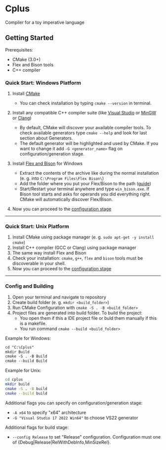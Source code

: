 # Сplus
Compiler for a toy imperative language

## Getting Started
Prerequisites:

* CMake (3.0+)
* Flex and Bison tools
* C++ compiler

### Quick Start: Windows Platform

1. Install [CMake](https://cmake.org/)
    * You can check installation by typing `cmake --version` in terminal.
2. Install any compatible C++ compiler suite (like [Visual Studio](https://visualstudio.microsoft.com/) or [MinGW](https://www.mingw-w64.org/) or [Clang](https://clang.llvm.org/))
    * By default, CMake will discover your available compiler tools. To check available generators type `cmake --help` and look for last section about Generators.
    * The default generator will be highlighted and used by CMake. If you want to change it add `-G <generator_name>` flag on configuration/generation stage.
3. Install [Flex and Bison](https://github.com/lexxmark/winflexbison/releases) for Windows
    * Extract the contents of the archive like during the normal installation (e. g. into `C:\Program Files\Flex Bison\`)
    * Add the folder where you put your Flex/Bison to the path ([guide](https://stackoverflow.com/questions/44272416/how-to-add-a-folder-to-path-environment-variable-in-windows-10-with-screensho))
    * Start/Restart your terminal anywhere and type `win_bison.exe`. If Bison tool starts and asks for operands you did everything right. CMake will automatically discover Flex/Bison.

4. Now you can proceed to the [configuration stage](#config-and-building)

---
### Quick Start: Unix Platform

1. Install CMake using package manager (e. g. `sudo apt-get -y install cmake`)
2. Install C++ compiler (GCC or Clang) using package manager
3. The same way install Flex and Bison
4. Check your installation: `cmake`, `g++`, `flex` and `bison` tools must be discoverable in your shell.
5. Now you can proceed to the [configuration stage](#config-and-building)

---
### Config and Building

1. Open your terminal and navigate to repository
2. Create build folder (e. g. `mkdir <build_folder>`)
3. Run CMake Configuration with `cmake -S . -B <build_folder>`
4. Project files are generated into build folder. To build the project:
    * You open them if this a IDE project file or buld them manually if this is a makefile.
    * You run command `cmake --build <build_folder>`

Example for Windows:
```ps
cd "C:\Cplus"
mkdir Build
cmake -S . -B Build
cmake --build Build
```
Example for Unix:
```bash
cd cplus
mkdir build
cmake -S . -B build
cmake --build build
```

Additional flags you can specify on configuration/generation stage:
* `-A x64` to specify "x64" architecture
* `-G "Visual Studio 17 2022 Win64"` to choose VS22 generator

Additional flags for build stage:
* `--config Release` to set "Release" configuration. Configuration must one of {Debug|Release|RelWithDebInfo,MinSizeRel}.